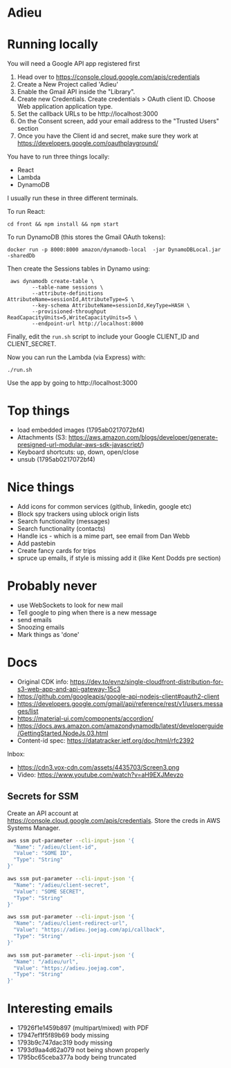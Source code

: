 # Adieu

# Running locally

You will need a Google API app registered first

1. Head over to https://console.cloud.google.com/apis/credentials
2. Create a New Project called 'Adieu'
3. Enable the Gmail API inside the "Library".
4. Create new Credentials. Create credentials > OAuth client ID. Choose Web application application type.
5. Set the callback URLs to be http://localhost:3000
6. On the Consent screen, add your email address to the "Trusted Users" section
7. Once you have the Client id and secret, make sure they work at https://developers.google.com/oauthplayground/

You have to run three things locally:

- React
- Lambda
- DynamoDB

I usually run these in three different terminals.

To run React:

```
cd front && npm install && npm start
```

To run DynamoDB (this stores the Gmail OAuth tokens):

```
docker run -p 8000:8000 amazon/dynamodb-local  -jar DynamoDBLocal.jar -sharedDb

```

Then create the Sessions tables in Dynamo using:

```
 aws dynamodb create-table \
        --table-name sessions \
        --attribute-definitions AttributeName=sessionId,AttributeType=S \
        --key-schema AttributeName=sessionId,KeyType=HASH \
        --provisioned-throughput ReadCapacityUnits=5,WriteCapacityUnits=5 \
        --endpoint-url http://localhost:8000
```

Finally, edit the `run.sh` script to include your Google CLIENT_ID and CLIENT_SECRET.

Now you can run the Lambda (via Express) with:

```
./run.sh
```

Use the app by going to http://localhost:3000


# Top things

- load embedded images (1795ab0217072bf4)
- Attachments (S3: https://aws.amazon.com/blogs/developer/generate-presigned-url-modular-aws-sdk-javascript/)
- Keyboard shortcuts: up, down, open/close
- unsub (1795ab0217072bf4)

# Nice things

- Add icons for common services (github, linkedin, google etc)
- Block spy trackers using ublock origin lists
- Search functionality (messages)
- Search functionality (contacts)
- Handle ics - which is a mime part, see email from Dan Webb
- Add pastebin
- Create fancy cards for trips
- spruce up emails, if style is missing add it (like Kent Dodds pre section)

# Probably never

- use WebSockets to look for new mail
- Tell google to ping when there is a new message
- send emails
- Snoozing emails
- Mark things as 'done'

# Docs

- Original CDK info: https://dev.to/evnz/single-cloudfront-distribution-for-s3-web-app-and-api-gateway-15c3
- https://github.com/googleapis/google-api-nodejs-client#oauth2-client
- https://developers.google.com/gmail/api/reference/rest/v1/users.messages/list
- https://material-ui.com/components/accordion/
- https://docs.aws.amazon.com/amazondynamodb/latest/developerguide/GettingStarted.NodeJs.03.html
- Content-id spec: https://datatracker.ietf.org/doc/html/rfc2392

Inbox:

- https://cdn3.vox-cdn.com/assets/4435703/Screen3.png
- Video: https://www.youtube.com/watch?v=aH9EXJMevzo

## Secrets for SSM

Create an API account at https://console.cloud.google.com/apis/credentials. Store the creds in AWS Systems Manager.

```bash
aws ssm put-parameter --cli-input-json '{
  "Name": "/adieu/client-id",
  "Value": "SOME ID",
  "Type": "String"
}'

aws ssm put-parameter --cli-input-json '{
  "Name": "/adieu/client-secret",
  "Value": "SOME SECRET",
  "Type": "String"
}'

aws ssm put-parameter --cli-input-json '{
  "Name": "/adieu/client-redirect-url",
  "Value": "https://adieu.joejag.com/api/callback",
  "Type": "String"
}'

aws ssm put-parameter --cli-input-json '{
  "Name": "/adieu/url",
  "Value": "https://adieu.joejag.com",
  "Type": "String"
}'
```

# Interesting emails

- 17926f1e1459b897 (multipart/mixed) with PDF
- 17947ef1f5f89b69 body missing
- 1793b9c747dac319 body missing
- 1793d9aa4d62a079 not being shown properly
- 1795bc65ceba377a body being truncated
